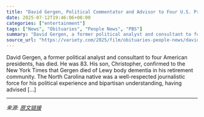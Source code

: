 ```yaml
---
title: "David Gergen, Political Commentator and Advisor to Four U.S. Presidents, Dies at 83"
date: 2025-07-12T19:46:06+08:00
categories: ["entertainment"]
tags: ["News", "Obituaries", "People News", "PBS"]
summary: "David Gergen, a former political analyst and consultant to four American presidents, has died. He was 83. His son, Christopher, confirmed to the New York Times that Gergen died of Lewy body dementia i"
source_url: "https://variety.com/2025/film/obituaries-people-news/david-gergen-dead-political-commentator-advisor-pbs-1236458915/"
---
```


David Gergen, a former political analyst and consultant to four American presidents, has died. He was 83. His son, Christopher, confirmed to the New York Times that Gergen died of Lewy body dementia in his retirement community. The North Carolina native was a well-respected journalistic force for his political experience and bipartisan understanding, having advised [&#8230;]

---

*来源: [原文链接](https://variety.com/2025/film/obituaries-people-news/david-gergen-dead-political-commentator-advisor-pbs-1236458915/)*
